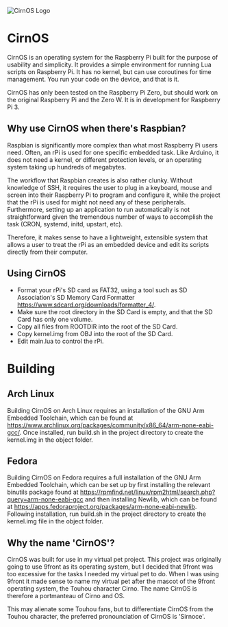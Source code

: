 ![CirnOS Logo](logo.png)
# CirnOS
CirnOS is an operating system for the Raspberry Pi built for the purpose of usability and simplicity. It provides a simple environment for running Lua scripts on Raspberry Pi. It has no kernel, but can use coroutines for time management. You run your code on the device, and that is it.

CirnOS has only been tested on the Raspberry Pi Zero, but should work on the original Raspberry Pi and the Zero W. It is in development for Raspberry Pi 3.

Why use CirnOS when there's Raspbian?
-----
Raspbian is significantly more complex than what most Raspberry Pi users need. Often, an rPi is used for one specific embedded task. Like Arduino, it does not need a kernel, or different protection levels, or an operating system taking up hundreds of megabytes.

The workflow that Raspbian creates is also rather clunky. Without knowledge of SSH, it requires the user to plug in a keyboard, mouse and screen into their Raspberry Pi to program and configure it, while the project that the rPi is used for might not need any of these peripherals. Furthermore, setting up an application to run automatically is not straightforward given the tremendous number of ways to accomplish the task (CRON, systemd, initd, upstart, etc).

Therefore, it makes sense to have a lightweight, extensible system that allows a user to treat the rPi as an embedded device and edit its scripts directly from their computer.

Using CirnOS
-----
- Format your rPi's SD card as FAT32, using a tool such as SD Association's SD Memory Card Formatter <https://www.sdcard.org/downloads/formatter_4/>.
- Make sure the root directory in the SD Card is empty, and that the SD Card has only one volume.
- Copy all files from ROOTDIR into the root of the SD Card.
- Copy kernel.img from OBJ into the root of the SD Card.
- Edit main.lua to control the rPi.

# Building
Arch Linux
-----

Building CirnOS on Arch Linux requires an installation of the GNU Arm Embedded Toolchain, which can be found at <https://www.archlinux.org/packages/community/x86_64/arm-none-eabi-gcc/>.
Once installed, run build.sh in the project directory to create the kernel.img in the object folder.

Fedora
-----
Building CirnOS on Fedora requires a full installation of the GNU Arm Embedded Toolchain, which can be set up by first installing the relevant binutils package found at <https://rpmfind.net/linux/rpm2html/search.php?query=arm-none-eabi-gcc> and then installing Newlib, which can be found at <https://apps.fedoraproject.org/packages/arm-none-eabi-newlib>. Following installation, run build.sh in the project directory to create the kernel.img file in the object folder.

Why the name 'CirnOS'?
-----
CirnOS was built for use in my virtual pet project. This project was originally going to use 9front as its operating system, but I decided that 9front was too excessive for the tasks I needed my virtual pet to do. When I was using 9front it made sense to name my virtual pet after the mascot of the 9front operating system, the Touhou character Cirno. The name CirnOS is therefore a portmanteau of Cirno and OS.

This may alienate some Touhou fans, but to differentiate CirnOS from the Touhou character, the preferred pronounciation of CirnOS is 'Sirnoce'.
